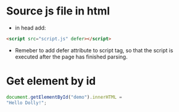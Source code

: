 

# Source js file in html
* in head add: 

```html
<script src="script.js" defer></script>
```
* Remeber to add defer attribute to script tag, so that the script is executed
  after the page has finished parsing.

# Get element by id

```javascript
document.getElementById("demo").innerHTML =
"Hello Dolly!";
```





